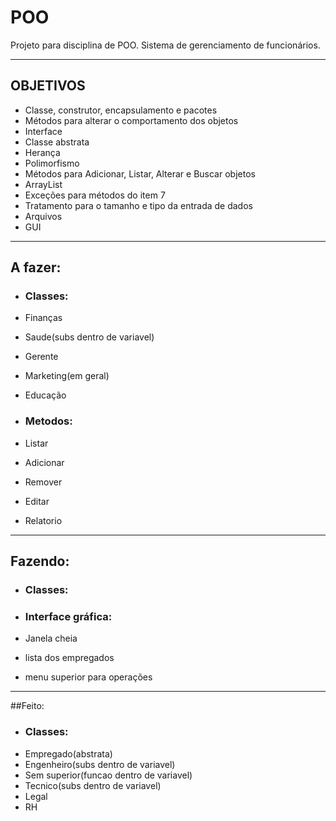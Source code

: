 # POO


Projeto para disciplina de POO.
Sistema de gerenciamento de funcionários.

---

## OBJETIVOS


- Classe, construtor, encapsulamento  e pacotes
- Métodos para alterar o comportamento dos objetos
- Interface
- Classe abstrata
- Herança
- Polimorfismo
- Métodos para Adicionar, Listar, Alterar e Buscar objetos
- ArrayList
- Exceções para métodos do item 7
- Tratamento para o tamanho e tipo da entrada de dados 
- Arquivos
- GUI

---

## A fazer:
- ### Classes:
 - Finanças
 - Saude(subs dentro de variavel)		
 - Gerente
 - Marketing(em geral)
 - Educação

	
- ### Metodos:
 - Listar
 - Adicionar
 - Remover
 - Editar
 - Relatorio

---

## Fazendo:
- ### Classes:


- ### Interface gráfica:
 - Janela cheia
 - lista dos empregados
 - menu superior para operações


---


##Feito:	
- ### Classes:	
 - Empregado(abstrata)
 - Engenheiro(subs dentro de variavel)
 - Sem superior(funcao dentro de variavel)
 - Tecnico(subs dentro de variavel)
 - Legal
 - RH



